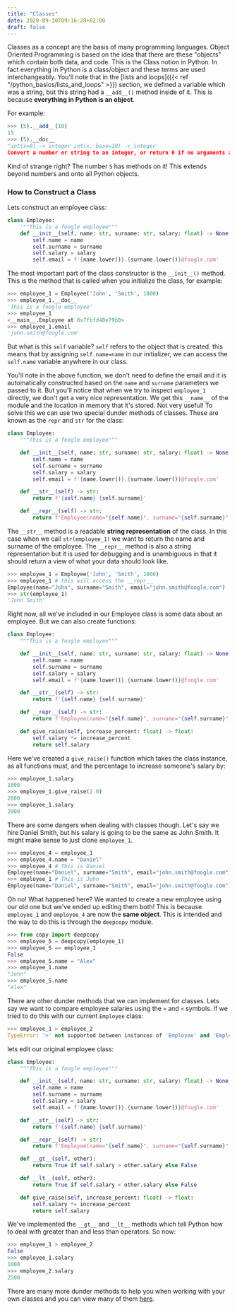 ```yaml
---
title: "Classes"
date: 2020-09-30T09:16:28+02:00
draft: false
---
```


Classes as a concept are the basis of many programming languages. Object Oriented Programming is based on the idea that there are these "objects" which contain both data, and code. This is the Class notion in Python. In fact everything in Python is a class/object and these terms are used interchangeably. You'll note that in the [lists and loops]({{< ref "/python_basics/lists_and_loops" >}}) section, we defined a variable which was a string, but this string had a `__add__()` method inside of it. This is because **everything in Python is an object**.

For example:

```python
>>> (5).__add__(10)
15
>>> (5).__doc__
"int(x=0) -> integer int(x, base=10) -> integer
Convert a number or string to an integer, or return 0 if no arguments are given.  If x is a number, return x.__int__().  For floating point numbers, this truncates towards zero.  If x is not a number or if base is given, then x must be a string, bytes, or bytearray instance representing an integer literal in the given base.  The literal can be preceded by '+' or '-' and be surrounded by whitespace.  The base defaults to 10.  Valid bases are 0 and 2-36. Base 0 means to interpret the base from the string as an integer literal. >>> int('0b100', base=0) 4"
```

Kind of strange right? The number `5` has methods on it! This extends beyond numbers and onto all Python objects.

### How to Construct a Class

Lets construct an employee class:

```python
class Employee:
    """This is a foogle employee"""
    def __init__(self, name: str, surname: str, salary: float) -> None:
        self.name = name
        self.surname = surname
        self.salary = salary
        self.email = f'{name.lower()}.{surname.lower()}@foogle.com'
```

The most important part of the class constructor is the `__init__()` method. This is the method that is called when you initialize the class, for example:

```python
>>> employee_1 = Employee('John', 'Smith', 1000)
>>> employee_1.__doc__
'This is a foogle employee'
>>> employee_1
<__main__.Employee at 0x7fbfd40e79b0>
>>> employee_1.email
'john.smith@foogle.com'
```

But what is this `self` variable? `self` refers to the object that is created. this means that by assigning `self.name=name` in our initializer, we can access the `self.name` variable anywhere in our class.

You'll note in the above function, we don't need to define the email and it is automatically constructed based on the `name` and `surname` parameters we passed to it. But you'll notice that when we try to inspect `employee_1` directly, we don't get a very nice representation. We get this `__name__` of the module and the location in memory that it's stored. Not very useful!
To solve this we can use two special dunder methods of classes. These are known as the `repr` and `str` for the class:

```python
class Employee:
    """This is a foogle employee"""

    def __init__(self, name: str, surname: str, salary: float) -> None:
        self.name = name
        self.surname = surname
        self.salary = salary
        self.email = f'{name.lower()}.{surname.lower()}@foogle.com'

    def __str__(self) -> str:
        return f'{self.name} {self.surname}'

    def __repr__(self) -> str:
        return f'Employee(name="{self.name}", surname="{self.surname}", email="{self.email}")'
```

The `__str__` method is a readable **string representation** of the class. In this case when we call `str(employee_1)` we want to return the name and surname of the employee.
The `__repr__` method is also a string representation but it is used for debugging and is unambiguous in that it should return a view of what your data should look like.

```python
>>> employee_1 = Employee('John', 'Smith', 1000)
>>> employee_1 # this will access the __repr__
Employee(name="John", surname="Smith", email="john.smith@foogle.com")
>>> str(employee_1)
'John Smith'
```

Right now, all we've included in our Employee class is some data about an employee. But we can also create functions:

```python
class Employee:
    """This is a foogle employee"""

    def __init__(self, name: str, surname: str, salary: float) -> None:
        self.name = name
        self.surname = surname
        self.salary = salary
        self.email = f'{name.lower()}.{surname.lower()}@foogle.com'

    def __str__(self) -> str:
        return f'{self.name} {self.surname}'

    def __repr__(self) -> str:
        return f'Employee(name="{self.name}", surname="{self.surname}", email="{self.email}")'

    def give_raise(self, increase_percent: float) -> float:
        self.salary *= increase_percent
        return self.salary
```

Here we've created a `give_raise()` function which takes the class instance, as all functions must, and the percentage to increase someone's salary by:

```python
>>> employee_1.salary
1000
>>> employee_1.give_raise(2.0)
2000
>>> employee_1.salary
2000
```

There are some dangers when dealing with classes though. Let's say we hire Daniel Smith, but his salary is going to be the same as John Smith. It might make sense to just clone `employee_1`.

```python
>>> employee_4 = employee_1
>>> employee_4.name = "Daniel"
>>> employee_4 # This is Daniel
Employee(name="Daniel", surname="Smith", email="john.smith@foogle.com")
>>> employee_1 # This is John
Employee(name="Daniel", surname="Smith", email="john.smith@foogle.com")
```

Oh no! What happened here? We wanted to create a new employee using our old one but we've ended up editing them both! This is because `employee_1` and `employee_4` are now the **same object**. This is intended and the way to do this is through the `deepcopy` module.

```python
>>> from copy import deepcopy
>>> employee_5 = deepcopy(employee_1)
>>> employee_5 == employee_1
False
>>> employee_5.name = "Alex"
>>> employee_1.name
"John"
>>> employee_5.name
"Alex"
```

There are other dunder methods that we can implement for classes. Lets say we want to compare employee salaries using the `>` and `<` symbols. If we tried to do this with our current `Employee` class:

```python
>>> employee_1 > employee_2
TypeError: '>' not supported between instances of 'Employee' and 'Employee'
```

lets edit our original employee class:

```python
class Employee:
    """This is a foogle employee"""

    def __init__(self, name: str, surname: str, salary: float) -> None:
        self.name = name
        self.surname = surname
        self.salary = salary
        self.email = f'{name.lower()}.{surname.lower()}@foogle.com'

    def __str__(self) -> str:
        return f'{self.name} {self.surname}'

    def __repr__(self) -> str:
        return f'Employee(name="{self.name}", surname="{self.surname}", email="{self.email}")'

    def __gt__(self, other):
        return True if self.salary > other.salary else False

    def __lt__(self, other):
        return True if self.salary < other.salary else False

    def give_raise(self, increase_percent: float) -> float:
        self.salary *= increase_percent
        return self.salary
```

We've implemented the `__gt__` and `__lt__` methods which tell Python how to deal with greater than and less than operators. So now:

```python
>>> employee_1 > employee_2
False
>>> employee_1.salary
1000
>>> employee_2.salary
2500
```

There are many more dunder methods to help you when working with your own classes and you can view many of them [here](https://dbader.org/blog/python-dunder-methods).
